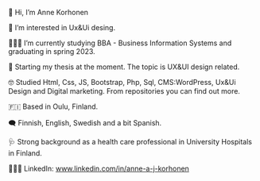 👋 Hi, I’m Anne Korhonen

🤍 I’m interested in Ux&Ui desing.

👩🏻‍💻 I’m currently studying BBA - Business Information Systems and graduating in spring 2023.

:pencil: Starting my thesis at the moment. The topic is UX&UI design related.

🤓 Studied Html, Css, JS, Bootstrap, Php, Sql, CMS:WordPress, Ux&Ui Design and Digital marketing. From repositories you can find out more.

🇫🇮 Based in Oulu, Finland.

🗨 Finnish, English, Swedish and a bit Spanish.

🩺 Strong background as a health care professional in University Hospitals in Finland.

👩🏻‍💼 LinkedIn: www.linkedin.com/in/anne-a-j-korhonen
